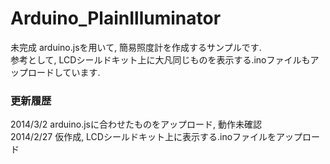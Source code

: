 Arduino_PlainIlluminator
========================

未完成
arduino.jsを用いて, 簡易照度計を作成するサンプルです. <br>
参考として, LCDシールドキット上に大凡同じものを表示する.inoファイルもアップロードしています. <br>

### 更新履歴
2014/3/2 arduino.jsに合わせたものをアップロード, 動作未確認 <br>
2014/2/27 仮作成, LCDシールドキット上に表示する.inoファイルをアップロード
